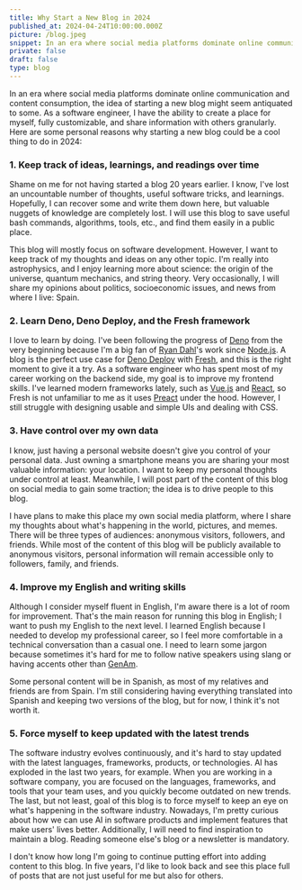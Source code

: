 ```yaml
---
title: Why Start a New Blog in 2024
published_at: 2024-04-24T10:00:00.000Z
picture: /blog.jpeg
snippet: In an era where social media platforms dominate online communication and content consumption, the idea of starting a new blog might seem antiquated to some. As a software engineer, I have the ability to create a place for myself, fully customizable, and share information with others granularly. 
private: false
draft: false
type: blog
---
```


In an era where social media platforms dominate online communication and content consumption, the idea of starting a new blog might seem antiquated to some. As a software engineer, I have the ability to create a place for myself, fully customizable, and share information with others granularly. Here are some personal reasons why starting a new blog could be a cool thing to do in 2024:

### 1. Keep track of ideas, learnings, and readings over time

Shame on me for not having started a blog 20 years earlier. I know, I've lost an uncountable number of thoughts, useful software tricks, and learnings. Hopefully, I can recover some and write them down here, but valuable nuggets of knowledge are completely lost. I will use this blog to save useful bash commands, algorithms, tools, etc., and find them easily in a public place.

This blog will mostly focus on software development. However, I want to keep track of my thoughts and ideas on any other topic. I'm really into astrophysics, and I enjoy learning more about science: the origin of the universe, quantum mechanics, and string theory. Very occasionally, I will share my opinions about politics, socioeconomic issues, and news from where I live: Spain. 

### 2. Learn Deno, Deno Deploy, and the Fresh framework

I love to learn by doing. I've been following the progress of [Deno](https://deno.com/) from the very beginning because I'm a big fan of [Ryan Dahl](https://tinyclouds.org/)'s work since [Node.js](https://nodejs.org/). A blog is the perfect use case for [Deno Deploy](https://deno.com/deploy) with [Fresh](https://fresh.deno.dev/), and this is the right moment to give it a try. As a software engineer who has spent most of my career working on the backend side, my goal is to improve my frontend skills. I've learned modern frameworks lately, such as [Vue.js](https://vuejs.org/) and [React](https://react.dev/), so Fresh is not unfamiliar to me as it uses [Preact](https://preactjs.com/) under the hood. However, I still struggle with designing usable and simple UIs and dealing with CSS.

### 3. Have control over my own data

I know, just having a personal website doesn't give you control of your personal data. Just owning a smartphone means you are sharing your most valuable information: your location. I want to keep my personal thoughts under control at least. Meanwhile, I will post part of the content of this blog on social media to gain some traction; the idea is to drive people to this blog. 

I have plans to make this place my own social media platform, where I share my thoughts about what's happening in the world, pictures, and memes. There will be three types of audiences: anonymous visitors, followers, and friends. While most of the content of this blog will be publicly available to anonymous visitors, personal information will remain accessible only to followers, family, and friends.

### 4. Improve my English and writing skills

Although I consider myself fluent in English, I'm aware there is a lot of room for improvement. That's the main reason for running this blog in English; I want to push my English to the next level. I learned English because I needed to develop my professional career, so I feel more comfortable in a technical conversation than a casual one. I need to learn some jargon because sometimes it's hard for me to follow native speakers using slang or having accents other than [GenAm](https://en.wikipedia.org/wiki/General_American_English). 

Some personal content will be in Spanish, as most of my relatives and friends are from Spain. I'm still considering having everything translated into Spanish and keeping two versions of the blog, but for now, I think it's not worth it.

### 5. Force myself to keep updated with the latest trends

The software industry evolves continuously, and it's hard to stay updated with the latest languages, frameworks, products, or technologies. AI has exploded in the last two years, for example. When you are working in a software company, you are focused on the languages, frameworks, and tools that your team uses, and you quickly become outdated on new trends. The last, but not least, goal of this blog is to force myself to keep an eye on what's happening in the software industry. Nowadays, I'm pretty curious about how we can use AI in software products and implement features that make users' lives better. Additionally, I will need to find inspiration to maintain a blog. Reading someone else's blog or a newsletter is mandatory.

I don't know how long I'm going to continue putting effort into adding content to this blog. In five years, I'd like to look back and see this place full of posts that are not just useful for me but also for others.
